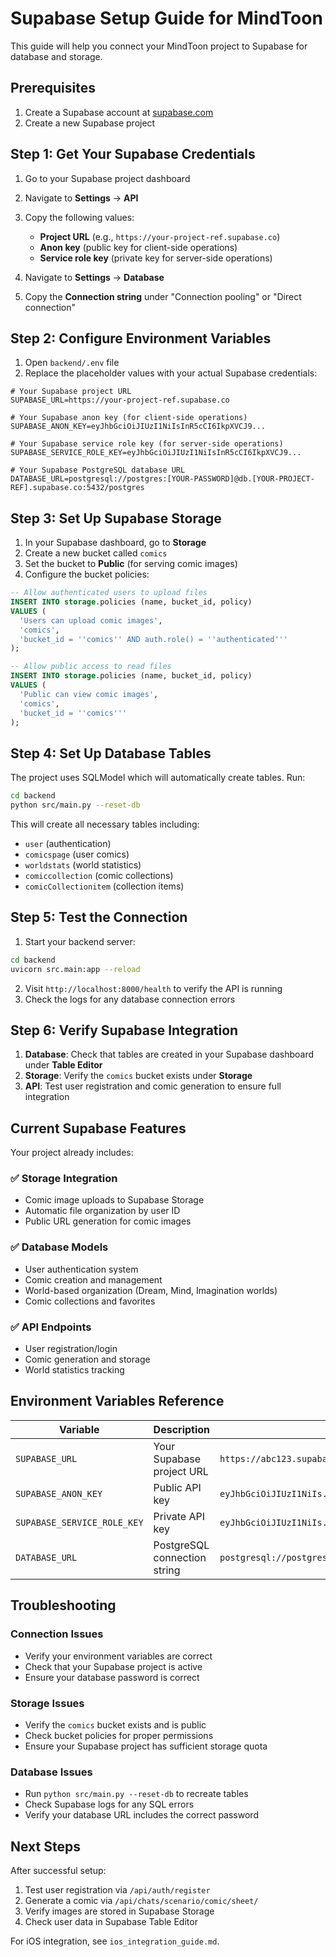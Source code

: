 # Supabase Setup Guide for MindToon

This guide will help you connect your MindToon project to Supabase for database and storage.

## Prerequisites

1. Create a Supabase account at [supabase.com](https://supabase.com)
2. Create a new Supabase project

## Step 1: Get Your Supabase Credentials

1. Go to your Supabase project dashboard
2. Navigate to **Settings** → **API**
3. Copy the following values:
   - **Project URL** (e.g., `https://your-project-ref.supabase.co`)
   - **Anon key** (public key for client-side operations)
   - **Service role key** (private key for server-side operations)

4. Navigate to **Settings** → **Database**
5. Copy the **Connection string** under "Connection pooling" or "Direct connection"

## Step 2: Configure Environment Variables

1. Open `backend/.env` file
2. Replace the placeholder values with your actual Supabase credentials:

```env
# Your Supabase project URL
SUPABASE_URL=https://your-project-ref.supabase.co

# Your Supabase anon key (for client-side operations)
SUPABASE_ANON_KEY=eyJhbGciOiJIUzI1NiIsInR5cCI6IkpXVCJ9...

# Your Supabase service role key (for server-side operations)
SUPABASE_SERVICE_ROLE_KEY=eyJhbGciOiJIUzI1NiIsInR5cCI6IkpXVCJ9...

# Your Supabase PostgreSQL database URL
DATABASE_URL=postgresql://postgres:[YOUR-PASSWORD]@db.[YOUR-PROJECT-REF].supabase.co:5432/postgres
```

## Step 3: Set Up Supabase Storage

1. In your Supabase dashboard, go to **Storage**
2. Create a new bucket called `comics`
3. Set the bucket to **Public** (for serving comic images)
4. Configure the bucket policies:

```sql
-- Allow authenticated users to upload files
INSERT INTO storage.policies (name, bucket_id, policy)
VALUES (
  'Users can upload comic images',
  'comics',
  'bucket_id = ''comics'' AND auth.role() = ''authenticated'''
);

-- Allow public access to read files
INSERT INTO storage.policies (name, bucket_id, policy)
VALUES (
  'Public can view comic images',
  'comics',
  'bucket_id = ''comics'''
);
```

## Step 4: Set Up Database Tables

The project uses SQLModel which will automatically create tables. Run:

```bash
cd backend
python src/main.py --reset-db
```

This will create all necessary tables including:
- `user` (authentication)
- `comicspage` (user comics)
- `worldstats` (world statistics)
- `comiccollection` (comic collections)
- `comicCollectionitem` (collection items)

## Step 5: Test the Connection

1. Start your backend server:
```bash
cd backend
uvicorn src.main:app --reload
```

2. Visit `http://localhost:8000/health` to verify the API is running
3. Check the logs for any database connection errors

## Step 6: Verify Supabase Integration

1. **Database**: Check that tables are created in your Supabase dashboard under **Table Editor**
2. **Storage**: Verify the `comics` bucket exists under **Storage**
3. **API**: Test user registration and comic generation to ensure full integration

## Current Supabase Features

Your project already includes:

### ✅ Storage Integration
- Comic image uploads to Supabase Storage
- Automatic file organization by user ID
- Public URL generation for comic images

### ✅ Database Models
- User authentication system
- Comic creation and management
- World-based organization (Dream, Mind, Imagination worlds)
- Comic collections and favorites

### ✅ API Endpoints
- User registration/login
- Comic generation and storage
- World statistics tracking

## Environment Variables Reference

| Variable | Description | Example |
|----------|-------------|---------|
| `SUPABASE_URL` | Your Supabase project URL | `https://abc123.supabase.co` |
| `SUPABASE_ANON_KEY` | Public API key | `eyJhbGciOiJIUzI1NiIs...` |
| `SUPABASE_SERVICE_ROLE_KEY` | Private API key | `eyJhbGciOiJIUzI1NiIs...` |
| `DATABASE_URL` | PostgreSQL connection string | `postgresql://postgres:pass@db.abc123.supabase.co:5432/postgres` |

## Troubleshooting

### Connection Issues
- Verify your environment variables are correct
- Check that your Supabase project is active
- Ensure your database password is correct

### Storage Issues
- Verify the `comics` bucket exists and is public
- Check bucket policies for proper permissions
- Ensure your Supabase project has sufficient storage quota

### Database Issues
- Run `python src/main.py --reset-db` to recreate tables
- Check Supabase logs for any SQL errors
- Verify your database URL includes the correct password

## Next Steps

After successful setup:
1. Test user registration via `/api/auth/register`
2. Generate a comic via `/api/chats/scenario/comic/sheet/`
3. Verify images are stored in Supabase Storage
4. Check user data in Supabase Table Editor

For iOS integration, see `ios_integration_guide.md`. 